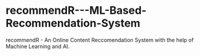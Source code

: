 # recommendR---ML-Based-Recommendation-System
recommendR - An Online Content Reccomendation System with the help of Machine Learning and AI.
